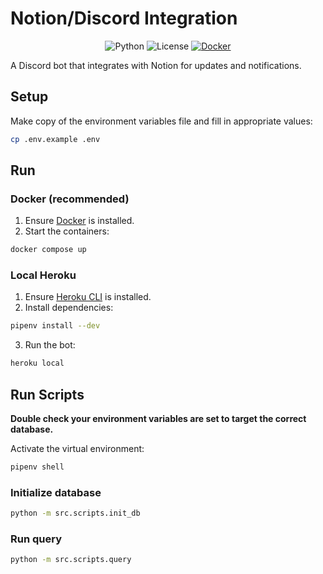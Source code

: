 # Notion/Discord Integration

<div align="center">

![Python](https://img.shields.io/badge/python-3.11-blue.svg)
![License](https://img.shields.io/badge/license-MIT-green.svg)
[![Docker](https://img.shields.io/badge/docker-%230db7ed.svg?logo=docker&logoColor=white)](https://docs.docker.com/compose/install/)

</div>

A Discord bot that integrates with Notion for updates and notifications.

## Setup
Make copy of the environment variables file and fill in appropriate values:
```bash
cp .env.example .env
```

## Run

### Docker (recommended)
1. Ensure [Docker](https://docs.docker.com/compose/install/) is installed.
2. Start the containers:
```bash
docker compose up
```

### Local Heroku

1. Ensure [Heroku CLI](https://devcenter.heroku.com/articles/heroku-cli) is installed.
2. Install dependencies:
```bash
pipenv install --dev
```
3. Run the bot:
```bash
heroku local
```

## Run Scripts
**Double check your environment variables are set to target the correct database.**

Activate the virtual environment:
```bash
pipenv shell
```

### Initialize database
```bash
python -m src.scripts.init_db
```

### Run query
```bash
python -m src.scripts.query
```
